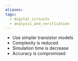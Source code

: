 ```yaml
---
aliases: 
tags:
  - digital_circuits
  - analysis_and_verification
---
```


- Use simpler transistor models
- Complexity is reduced
- Simulation time is decrease
- Accuracy is compromised
